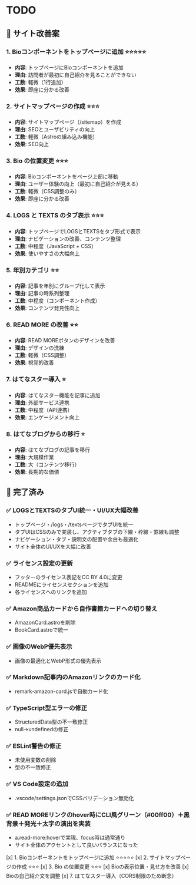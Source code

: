 # TODO

## 🎯 サイト改善案

### 1. Bioコンポーネントをトップページに追加 ⭐⭐⭐⭐⭐
- **内容**: トップページにBioコンポーネントを追加
- **理由**: 訪問者が最初に自己紹介を見ることができない
- **工数**: 軽微（1行追加）
- **効果**: 即座に分かる改善

### 2. サイトマップページの作成 ⭐⭐⭐
- **内容**: サイトマップページ（/sitemap）を作成
- **理由**: SEOとユーザビリティの向上
- **工数**: 軽微（Astroの組み込み機能）
- **効果**: SEO向上

### 3. Bio の位置変更 ⭐⭐⭐
- **内容**: Bioコンポーネントをページ上部に移動
- **理由**: ユーザー体験の向上（最初に自己紹介が見える）
- **工数**: 軽微（CSS調整のみ）
- **効果**: 即座に分かる改善

### 4. LOGS と TEXTS のタブ表示 ⭐⭐⭐
- **内容**: トップページでLOGSとTEXTSをタブ形式で表示
- **理由**: ナビゲーションの改善、コンテンツ整理
- **工数**: 中程度（JavaScript + CSS）
- **効果**: 使いやすさの大幅向上

### 5. 年別カテゴリ ⭐⭐
- **内容**: 記事を年別にグループ化して表示
- **理由**: 記事の時系列整理
- **工数**: 中程度（コンポーネント作成）
- **効果**: コンテンツ発見性向上

### 6. READ MORE の改善 ⭐⭐
- **内容**: READ MOREボタンのデザインを改善
- **理由**: デザインの洗練
- **工数**: 軽微（CSS調整）
- **効果**: 視覚的改善

### 7. はてなスター導入 ⭐
- **内容**: はてなスター機能を記事に追加
- **理由**: 外部サービス連携
- **工数**: 中程度（API連携）
- **効果**: エンゲージメント向上

### 8. はてなブログからの移行 ⭐
- **内容**: はてなブログの記事を移行
- **理由**: 大規模作業
- **工数**: 大（コンテンツ移行）
- **効果**: 長期的な価値

## 📝 完了済み

### ✅ LOGSとTEXTSのタブUI統一・UI/UX大幅改善
- トップページ・/logs・/textsページでタブUIを統一
- タブUIはCSSのみで実装し、アクティブタブの下線・枠線・罫線も調整
- ナビゲーション・タブ・説明文の配置や余白も最適化
- サイト全体のUI/UXを大幅に改善

### ✅ ライセンス設定の更新
- フッターのライセンス表記をCC BY 4.0に変更
- READMEにライセンスセクションを追加
- 各ライセンスへのリンクを追加

### ✅ Amazon商品カードから自作書籍カードへの切り替え
- AmazonCard.astroを削除
- BookCard.astroで統一

### ✅ 画像のWebP優先表示
- 画像の最適化とWebP形式の優先表示

### ✅ Markdown記事内のAmazonリンクのカード化
- remark-amazon-card.jsで自動カード化

### ✅ TypeScript型エラーの修正
- StructuredData型の不一致修正
- null→undefinedの修正

### ✅ ESLint警告の修正
- 未使用変数の削除
- 型の不一致修正

### ✅ VS Code設定の追加
- .vscode/settings.jsonでCSSバリデーション無効化

### ✅ READ MOREリンクのhover時にCLI風グリーン（#00ff00）＋黒背景＋発光＋太字の演出を実装
- a.read-more:hoverで実現、focus時は通常通り
- サイト全体のアクセントとして良いバランスになった

[x] 1. Bioコンポーネントをトップページに追加 ⭐⭐⭐⭐⭐
[x] 2. サイトマップページの作成 ⭐⭐⭐
[x] 3. Bio の位置変更 ⭐⭐⭐
[x] Bioの表示位置・見せ方を改善
[x] Bioの自己紹介文を調整
[x] 7. はてなスター導入（CORS制限のため断念） 
